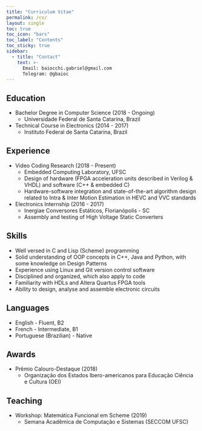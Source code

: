 ```yaml
---
title: "Curriculum Vitae"
permalink: /cv/
layout: single
toc: true
toc_icon: "bars"
toc_label: "Contents"
toc_sticky: true
sidebar:
  - title: "Contact"
    text: >-
      Email: baiocchi.gabriel@gmail.com
      Telegram: @gbaioc
---
```


Education
------
* Bachelor Degree in Computer Science (2018 - Ongoing)
  * Universidade Federal de Santa Catarina, Brazil
* Technical Course in Electronics (2014 - 2017)
  * Instituto Federal de Santa Catarina, Brazil

Experience
------
* Video Coding Research (2018 - Present)
  * Embedded Computing Laboratory, UFSC
  * Design of hardware (FPGA acceleration units described in Verilog & VHDL) and software (C++ & embedded C)
  * Hardware-software integration and state-of-the-art algorithm design related to Intra & Inter Motion Estimation in HEVC and VVC standards
* Electronics Internship (2016 - 2017)
  * Inergiae Conversores Estáticos, Florianópolis - SC
  * Assembly and testing of High Voltage Static Converters

Skills
------
* Well versed in C and Lisp (Scheme) programming
* Solid understanding of OOP concepts in C++, Java and Python, with some knowledge on Design Patterns
* Experience using Linux and Git version control software
* Disciplined and organized, which also apply to code
* Familiarity with HDLs and Altera Quartus FPGA tools
* Ability to design, analyse and assemble electronic circuits

Languages
------
* English - Fluent, B2
* French - Intermediate, B1
* Portuguese (Brazilian) - Native

Awards
------
* Prêmio Calouro-Destaque (2018)
  * Organização dos Estados Ibero-americanos para Educação Ciência e Cultura (OEI)

Teaching
------
* Workshop: Matemática Funcional em Scheme (2019)
  * Semana Acadêmica de Computação e Sistemas (SECCOM UFSC)
